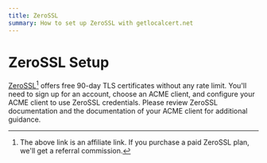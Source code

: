 ```yaml
---
title: ZeroSSL
summary: How to set up ZeroSSL with getlocalcert.net
---
```


# ZeroSSL Setup

[ZeroSSL](https://zerossl.com/documentation/acme/?fpr=getlocalcert&fp_sid=docsca)[^1] offers free 90-day TLS certificates without any rate limit.
You'll need to sign up for an account, choose an ACME client, and configure your ACME client to use ZeroSSL credentials.
Please review ZeroSSL documentation and the documentation of your ACME client for additional guidance.

[^1]: The above link is an affiliate link.  If you purchase a paid ZeroSSL plan, we'll get a referral commission.

